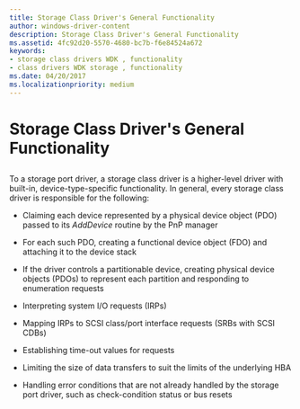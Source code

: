 ```yaml
---
title: Storage Class Driver's General Functionality
author: windows-driver-content
description: Storage Class Driver's General Functionality
ms.assetid: 4fc92d20-5570-4680-bc7b-f6e84524a672
keywords:
- storage class drivers WDK , functionality
- class drivers WDK storage , functionality
ms.date: 04/20/2017
ms.localizationpriority: medium
---
```


# Storage Class Driver's General Functionality


## <span id="ddk_storage_class_drivers_general_functionality_kg"></span><span id="DDK_STORAGE_CLASS_DRIVERS_GENERAL_FUNCTIONALITY_KG"></span>


To a storage port driver, a storage class driver is a higher-level driver with built-in, device-type-specific functionality. In general, every storage class driver is responsible for the following:

-   Claiming each device represented by a physical device object (PDO) passed to its *AddDevice* routine by the PnP manager

-   For each such PDO, creating a functional device object (FDO) and attaching it to the device stack

-   If the driver controls a partitionable device, creating physical device objects (PDOs) to represent each partition and responding to enumeration requests

-   Interpreting system I/O requests (IRPs)

-   Mapping IRPs to SCSI class/port interface requests (SRBs with SCSI CDBs)

-   Establishing time-out values for requests

-   Limiting the size of data transfers to suit the limits of the underlying HBA

-   Handling error conditions that are not already handled by the storage port driver, such as check-condition status or bus resets

 

 




